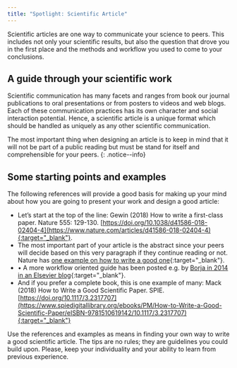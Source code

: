 ```yaml
---
title: "Spotlight: Scientific Article"
---
```

Scientific articles are one way to communicate your science to peers. This includes not only your scientific results, but also the question that drove you in the first place and the methods and workflow you used to come to your conclusions.

<!--more-->

## A guide through your scientific work
Scientific communication has many facets and ranges from book our journal publications to oral presentations or from posters to videos and web blogs. Each of these communication practices has its own character and social interaction potential. Hence, a scientific article is a unique format which should be handled as uniquely as any other scientific communication.

The most important thing when designing an article is to keep in mind that it will not be part of a public reading but must be stand for itself and comprehensible for your peers.
{: .notice--info} 

## Some starting points and examples
The following references will provide a good basis for making up your mind about how you are going to present your work and design a good article:
* Let’s start at the top of the line: Gewin (2018) How to write a first-class paper. Nature 555: 129-130. [https://doi.org/10.1038/d41586-018-02404-4](https://www.nature.com/articles/d41586-018-02404-4){:target="_blank"}.
* The most important part of your article is the abstract since your peers will decide based on this very paragraph if they continue reading or not. Nature has [one example on how to write a good one](https://www.nature.com/documents/nature-summary-paragraph.pdf){:target="_blank"}.
* •	A more workflow oriented guide has been posted e.g. by [Borja in 2014 in an Elsevier blog](https://www.elsevier.com/connect/11-steps-to-structuring-a-science-paper-editors-will-take-seriously){:target="_blank"}.
* And if you prefer a complete book, this is one example of many: Mack (2018) How to Write a Good Scientific Paper. SPIE. [https://doi.org/10.1117/3.2317707](https://www.spiedigitallibrary.org/ebooks/PM/How-to-Write-a-Good-Scientific-Paper/eISBN-9781510619142/10.1117/3.2317707){:target="_blank"}

Use the references and examples as means in finding your own way to write a good scientific article. The tips are no rules; they are guidelines you could build upon. Please, keep your individuality and your ability to learn from previous experience.